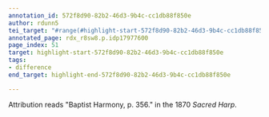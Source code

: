 ```yaml
---
annotation_id: 572f8d90-82b2-46d3-9b4c-cc1db88f850e
author: rdunn5
tei_target: "#range(#highlight-start-572f8d90-82b2-46d3-9b4c-cc1db88f850e, #highlight-end-572f8d90-82b2-46d3-9b4c-cc1db88f850e)"
annotated_page: rdx_r8sw8.p.idp17977600
page_index: 51
target: highlight-start-572f8d90-82b2-46d3-9b4c-cc1db88f850e
tags:
- difference
end_target: highlight-end-572f8d90-82b2-46d3-9b4c-cc1db88f850e

---
```

Attribution reads "Baptist Harmony, p. 356." in the 1870 *Sacred Harp*.